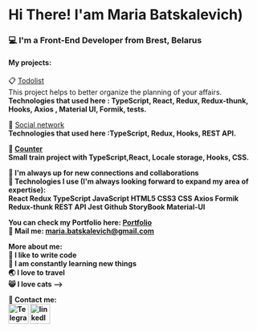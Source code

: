 <h1>Hi There! I'am Maria Batskalevich)</h1>
<h3>💻 I'm a Front-End Developer from Brest, Belarus</h3>

<h4>My projects:</h4>

📋 <a href='https://maria-batskalevich.github.io/it-inc-todolist/' target="blank">Todolist </a><br>
This project helps to better organize the planning of your affairs.<br> <b>Technologies that used here : TypeScript, React, Redux, Redux-thunk, Hooks, Axios , Material UI, Formik, tests. </b>

👾 <a href='https://maria-batskalevich.github.io/it-inc-social-network/' target="blank"> Social network </a><br><b>Technologies that used here :TypeScript, Redux, Hooks, REST API. <b>

🐑 <a href='https://maria-batskalevich.github.io/it-inc-counter/' target="blank"> Counter </a><br> <b>
Small train project with TypeScript,React, Locale storage, Hooks, CSS.</b>

🎯 I'm always up for new connections and collaborations<br>
🖤 Technologies I use (I'm always looking forward to expand my area of expertise):<br>
React Redux TypeScript JavaScript HTML5 CSS3 CSS Axios Formik Redux-thunk REST API Jest Github StoryBook Material-UI





You can check my Portfolio here: <a href='https://maria-batskalevich.github.io/portfolio/' target="blank">Portfolio</a><br>
💌 Mail me: maria.batskalevich@gmail.com

More about me:<br>
💪 I like to write code<br>
🥅 I am constantly learning new things<br>
🌏 I love to travel<br>
😸 I love cats --><br>

🤍 Сontact me:<br>
<a href="https://t.me/maria_batskalevich" target="blank"><img align="center" src="https://raw.githubusercontent.com/daniilshat/daniilshat/2d7eafe5250314b3d422c86b35de062e0f1f5178/icons/Telegram.svg" alt="Telegram" height="40" width="40" /></a>
<a href="https://www.linkedin.com/in/maria-batskalevich-18b289230/" target="blank"><img align="center" src="https://upload.wikimedia.org/wikipedia/commons/f/f8/LinkedIn_icon_circle.svg" alt="linkedIn" height="40" width="40" /></a>
